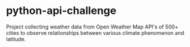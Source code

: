 # python-api-challenge

Project collecting weather data from Open Weather Map API's of 500+ cities to observe relationships between various climate phenomenon and latitude.
